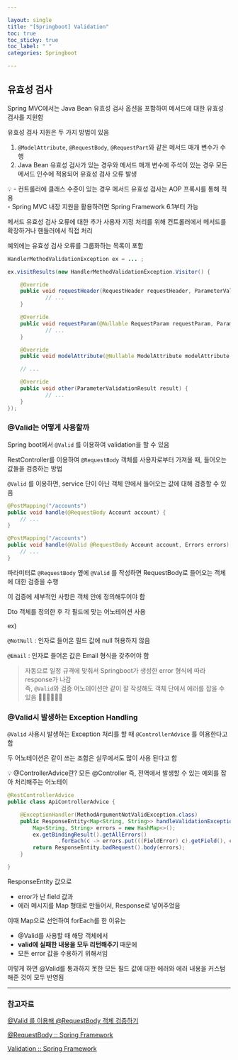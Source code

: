```yaml
---

layout: single
title: "[Springboot] Validation"
toc: true
toc_sticky: true
toc_label: " "
categories: Springboot

---
```


## 유효성 검사

Spring MVC에서는 Java Bean 유효성 검사 옵션을 포함하여 메서드에 대한 유효성 검사를 지원함

유효성 검사 지원은 두 가지 방법이 있음

1. `@ModelAttribute`, `@RequestBody`, `@RequestPart`와 같은 메서드 매개 변수가 수행
2. Java Bean 유효성 검사가 있는 경우와 메서드 매개 변수에 주석이 있는 경우 모든 메서드 인수에 적용되어 유효성 검사 오류 발생

<aside>
💡 - 컨트롤러에 클래스 수준이 있는 경우 메서드 유효성 검사는 AOP 프록시를 통해 적용
<br>- Spring MVC 내장 지원을 활용하려면 Spring Framework 6.1부터 가능

</aside>

메서드 유효성 검사 오류에 대한 추가 사용자 지정 처리를 위해 컨트롤러에서 메서드를 확장하거나 핸들러에서 직접 처리 

예외에는 유효성 검사 오류를 그룹화하는 목록이 포함

```java
HandlerMethodValidationException ex = ... ;

ex.visitResults(new HandlerMethodValidationException.Visitor() {

	@Override
	public void requestHeader(RequestHeader requestHeader, ParameterValidationResult result) {
			// ...
	}

	@Override
	public void requestParam(@Nullable RequestParam requestParam, ParameterValidationResult result) {
			// ...
	}

	@Override
	public void modelAttribute(@Nullable ModelAttribute modelAttribute, ParameterErrors errors) {

	// ...

	@Override
	public void other(ParameterValidationResult result) {
			// ...
	}
});
```

### @Valid는 어떻게 사용할까

Spring boot에서 `@Valid` 를 이용하여 validation을 할 수 있음

RestController를 이용하여 `@RequestBody` 객체를 사용자로부터 가져올 때, 들어오는 값들을 검증하는 방법

`@Valid` 를 이용하면, service 단이 아닌 객체 안에서 들어오는 값에 대해 검증할 수 있음

```java
@PostMapping("/accounts")
public void handle(@RequestBody Account account) {
	// ...
}
```

```java
@PostMapping("/accounts")
public void handle(@Valid @RequestBody Account account, Errors errors) {
	// ...
}
```

파라미터로 `@RequestBody` 옆에 `@Valid` 를 작성하면 RequestBody로 들어오는 객체에 대한 검증을 수행

이 검증에 세부적인 사항은 객체 안에 정의해두어야 함

Dto 객체를 정의한 후 각 필드에 맞는 어노테이션 사용

ex) 

`@NotNull` : 인자로 들어온 필드 값에 null 허용하지 않음

`@Email` : 인자로 들어온 값은 Email 형식을 갖추어야 함

> 자동으로 일정 규격에 맞춰서 Springboot가 생성한 error 형식에 따라 response가 나감<br>
즉, `@Valid`와 검증 어노테이션만 같이 잘 작성해도 객체 단에서 에러를 잡을 수 있음 👍🏻👍🏻👍🏻
>

### @Valid시 발생하는 Exception Handling

`@Valid` 사용시 발생하는 Exception 처리를 할 때 `@ControllerAdvice` 를 이용한다고 함 

두 어노테이션은 같이 쓰는 조합은 실무에서도 많이 사용 된다고 함

<aside>
💡   @ControllerAdvice란?
모든 @Controller 즉, 전역에서 발생할 수 있는 예외를 잡아 처리해주는 어노테이

</aside>

```java
@RestControllerAdvice
public class ApiControllerAdvice {

    @ExceptionHandler(MethodArgumentNotValidException.class)
    public ResponseEntity<Map<String, String>> handleValidationExceptions(MethodArgumentNotValidException ex){
        Map<String, String> errors = new HashMap<>();
        ex.getBindingResult().getAllErrors()
                .forEach(c -> errors.put(((FieldError) c).getField(), c.getDefaultMessage()));
        return ResponseEntity.badRequest().body(errors);
    }

}
```

ResponseEntity 값으로 

- error가 난 field 값과
- 에러 메시지를 Map 형태로 만들어서, Response로 넣어주었음

이때 Map으로 선언하여 forEach를 한 이유는

- @Valid를 사용할 때 해당 객체에서
- **valid에 실패한 내용을 모두 리턴해주기** 때문에
- 모든 error 값을 수용하기 위해서임

이렇게 하면 @Valid를 통과하지 못한 모든 필드 값에 대한 에러와 에러 내용을 커스텀 해준 것이 모두 반영됨

---

### 참고자료

[@Valid 를 이용해 @RequestBody 객체 검증하기](https://jyami.tistory.com/55)

[@RequestBody :: Spring Framework](https://docs.spring.io/spring-framework/reference/web/webmvc/mvc-controller/ann-methods/requestbody.html#page-title)

[Validation :: Spring Framework](https://docs.spring.io/spring-framework/reference/web/webmvc/mvc-controller/ann-validation.html#page-title)